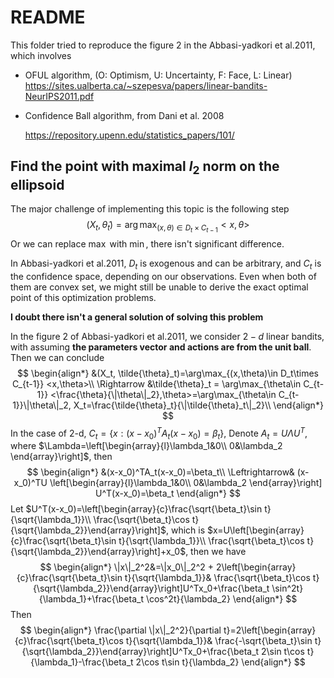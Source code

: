 # README

This folder tried to reproduce the figure 2 in the Abbasi-yadkori et al.2011, which involves

+ OFUL algorithm, (O: Optimism, U: Uncertainty, F: Face, L: Linear)
  https://sites.ualberta.ca/~szepesva/papers/linear-bandits-NeurIPS2011.pdf

+ Confidence Ball algorithm, from Dani et al. 2008

  https://repository.upenn.edu/statistics_papers/101/

## Find the point with maximal $l_2$ norm on the ellipsoid

The major challenge of implementing this topic is the following step
$$
(X_t, \tilde{\theta}_t)=\arg\max_{(x,\theta)\in D_t\times C_{t-1}} <x,\theta>
$$
Or we can replace $\max$ with $\min$, there isn't significant difference.

In Abbasi-yadkori et al.2011, $D_t$ is exogenous and can be arbitrary, and $C_t$ is the confidence space, depending on our observations. Even when both of them are convex set, we might still be unable to derive the exact optimal point of this optimization problems. 

**I doubt there isn't a general solution of solving this problem**

In the figure 2 of Abbasi-yadkori et al.2011, we consider $2-d$ linear bandits, with assuming **the parameters vector and actions are from the unit ball**. Then we can conclude
$$
\begin{align*}
&(X_t, \tilde{\theta}_t)=\arg\max_{(x,\theta)\in D_t\times C_{t-1}} <x,\theta>\\
\Rightarrow &\tilde{\theta}_t = \arg\max_{\theta\in C_{t-1}} <\frac{\theta}{\|\theta\|_2},\theta>=\arg\max_{\theta\in C_{t-1}}\|\theta\|_2, X_t=\frac{\tilde{\theta}_t}{\|\tilde{\theta}_t\|_2}\\
\end{align*}
$$
In the case of 2-d, $C_{t}=\{x:(x-x_0)^TA_t(x-x_0)=\beta_t\}$, Denote $A_t=U \Lambda U^T$, where $\Lambda=\left[\begin{array}{l}\lambda_1&0\\ 0&\lambda_2 \end{array}\right]$, then 
$$
\begin{align*}
&(x-x_0)^TA_t(x-x_0)=\beta_t\\
\Leftrightarrow& (x-x_0)^TU \left[\begin{array}{l}\lambda_1&0\\ 0&\lambda_2 \end{array}\right] U^T(x-x_0)=\beta_t
\end{align*}
$$
Let $U^T(x-x_0)=\left[\begin{array}{c}\frac{\sqrt{\beta_t}\sin t}{\sqrt{\lambda_1}}\\ \frac{\sqrt{\beta_t}\cos t}{\sqrt{\lambda_2}}\end{array}\right]$, which is $x=U\left[\begin{array}{c}\frac{\sqrt{\beta_t}\sin t}{\sqrt{\lambda_1}}\\ \frac{\sqrt{\beta_t}\cos t}{\sqrt{\lambda_2}}\end{array}\right]+x_0$, then we have
$$
\begin{align*}
\|x\|_2^2&=\|x_0\|_2^2 + 2\left[\begin{array}{c}\frac{\sqrt{\beta_t}\sin t}{\sqrt{\lambda_1}}& \frac{\sqrt{\beta_t}\cos t}{\sqrt{\lambda_2}}\end{array}\right]U^Tx_0+\frac{\beta_t \sin^2t}{\lambda_1}+\frac{\beta_t \cos^2t}{\lambda_2}
\end{align*}
$$
Then
$$
\begin{align*}
\frac{\partial \|x\|_2^2}{\partial t}=2\left[\begin{array}{c}\frac{\sqrt{\beta_t}\cos t}{\sqrt{\lambda_1}}& \frac{-\sqrt{\beta_t}\sin t}{\sqrt{\lambda_2}}\end{array}\right]U^Tx_0+\frac{\beta_t 2\sin t\cos t}{\lambda_1}-\frac{\beta_t 2\cos t\sin t}{\lambda_2}
\end{align*}
$$

